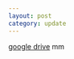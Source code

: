 ```yaml
---
layout: post
category: update
---
```


[google drive](https://drive.google.com/drive/u/1/folders/1SgHbOD_x7OojDC-9EeElWf3huxljbGin)
mm
